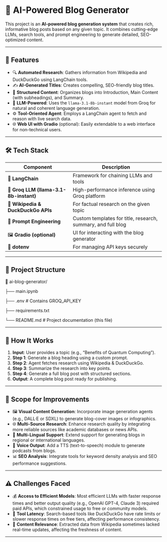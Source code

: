# 🧠 AI-Powered Blog Generator

This project is an **AI-powered blog generation system** that creates rich, informative blog posts based on any given topic. It combines cutting-edge LLMs, search tools, and prompt engineering to generate detailed, SEO-optimized content.

---

## 🚀 Features

- 🔍 **Automated Research**: Gathers information from Wikipedia and DuckDuckGo using LangChain tools.
- ✍️ **AI-Generated Titles**: Creates compelling, SEO-friendly blog titles.
- 📄 **Structured Content**: Organizes blogs into Introduction, Main Content (with subheadings), and Summary.
- 🧠 **LLM-Powered**: Uses the `llama-3.1-8b-instant` model from Groq for natural and coherent language generation.
- ⚙️ **Tool-Oriented Agent**: Employs a LangChain agent to fetch and reason with live search data.
- 🌐 **Web UI with Gradio** (optional): Easily extendable to a web interface for non-technical users.

---

## 🛠️ Tech Stack

| Component         | Description                                      |
|------------------|--------------------------------------------------|
| 🧠 **LangChain**     | Framework for chaining LLMs and tools            |
| 🦾 **Groq LLM (llama-3.1-8b-instant)** | High-performance inference using Groq platform |
| 🔎 **Wikipedia & DuckDuckGo APIs** | For factual research on the given topic     |
| 🧱 **Prompt Engineering** | Custom templates for title, research, summary, and full blog |
| 🖼 **Gradio (optional)** | UI for interacting with the blog generator     |
| 🔐 **dotenv**         | For managing API keys securely                  |

---

## 📂 Project Structure
📁 ai-blog-generator/

├── main.ipynb 

├── .env # Contains GROQ_API_KEY 

├── requirements.txt 

└── README.md # Project documentation (this file)

---

## 📌 How It Works

1. **Input**: User provides a topic (e.g., “Benefits of Quantum Computing”).
2. **Step 1**: Generate a blog heading using a custom prompt.
3. **Step 2**: Agent fetches research using Wikipedia & DuckDuckGo.
4. **Step 3**: Summarize the research into key points.
5. **Step 4**: Generate a full blog post with structured sections.
6. **Output**: A complete blog post ready for publishing.

---

## 🔭 Scope for Improvements

- 🖼 **Visual Content Generation**: Incorporate image generation agents (e.g., DALL·E or SDXL) to generate blog-cover images or infographics.
- 🌐 **Multi-Source Research**: Enhance research quality by integrating more reliable sources like academic databases or news APIs.
- 🧩 **Multi-Lingual Support**: Extend support for generating blogs in regional or international languages.
- 💬 **Voice Output**: Add a TTS (text-to-speech) module to generate podcasts from blogs.
- 📊 **SEO Analysis**: Integrate tools for keyword density analysis and SEO performance suggestions.

---

## ⚠️ Challenges Faced

- 💰 **Access to Efficient Models**: Most efficient LLMs with faster response times and better output quality (e.g., OpenAI GPT-4, Claude 3) required paid APIs, which constrained usage to free or community models.
- 🔄 **Tool Latency**: Search-based tools like DuckDuckGo have rate limits or slower response times on free tiers, affecting performance consistency.
- 🧪 **Content Relevance**: Extracted data from Wikipedia sometimes lacked real-time updates, affecting the freshness of content.

---

